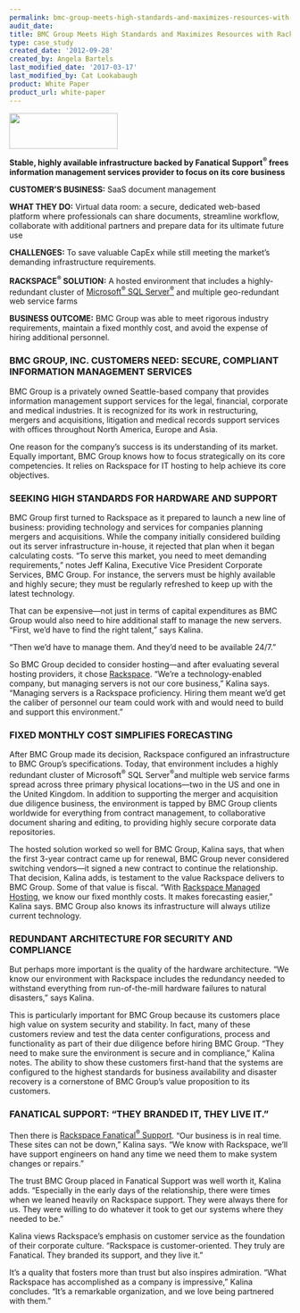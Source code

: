 ```yaml
---
permalink: bmc-group-meets-high-standards-and-maximizes-resources-with-rackspace/
audit_date:
title: BMC Group Meets High Standards and Maximizes Resources with Rackspace
type: case_study
created_date: '2012-09-28'
created_by: Angela Bartels
last_modified_date: '2017-03-17'
last_modified_by: Cat Lookabaugh
product: White Paper
product_url: white-paper
---
```


<a href="http://bmcgroup.com/">
   <img src="{% asset_path UseCases/bmc-group-meets-high-standards-and-maximizes-resources-with-rackspace/bmcgroup_logo.png %}" width="194" height="64" />
</a>

**Stable, highly available infrastructure backed by Fanatical Support<sup>&reg;</sup>
frees information management services provider to focus on its core
business**

**CUSTOMER’S BUSINESS:** SaaS document management

**WHAT THEY DO:** Virtual data room: a secure, dedicated web-based
platform where professionals can share documents, streamline workflow,
collaborate with additional partners and prepare data for its ultimate
future use

**CHALLENGES:** To save valuable CapEx while still meeting the market’s
demanding infrastructure requirements.

**RACKSPACE<sup>&reg;</sup> SOLUTION:** A hosted environment that includes a
highly-redundant cluster of [Microsoft<sup>&reg;</sup> SQL
Server<sup>&reg;</sup>](http://www.rackspace.com/managed_hosting/services/database/mssql/)
and multiple geo-redundant web service farms

**BUSINESS OUTCOME:** BMC Group was able to meet rigorous industry
requirements, maintain a fixed monthly cost, and avoid the expense of
hiring additional personnel.

### BMC GROUP, INC. CUSTOMERS NEED: SECURE, COMPLIANT INFORMATION MANAGEMENT SERVICES

BMC Group is a privately owned Seattle-based company that provides
information management support services for the legal, financial,
corporate and medical industries. It is recognized for its work in
restructuring, mergers and acquisitions, litigation and medical records
support services with offices throughout North America, Europe and
Asia.

One reason for the company’s success is its understanding of its market.
Equally important, BMC Group knows how to focus strategically on its
core competencies. It relies on Rackspace for IT hosting to help achieve
its core objectives.

### SEEKING HIGH STANDARDS FOR HARDWARE AND SUPPORT

BMC Group first turned to Rackspace as it prepared to launch a new line
of business: providing technology and services for companies planning
mergers and acquisitions. While the company initially considered
building out its server infrastructure in-house, it rejected that plan
when it began calculating costs. “To serve this market, you need to meet
demanding requirements,” notes Jeff Kalina, Executive Vice President
Corporate Services, BMC Group. For instance, the servers must be highly
available and highly secure; they must be regularly refreshed to keep up
with the latest technology.

That can be expensive—not just in terms of capital expenditures as BMC
Group would also need to hire additional staff to manage the new
servers. “First, we’d have to find the right talent,” says Kalina.

“Then we’d have to manage them. And they’d need to be available 24/7.”

So BMC Group decided to consider hosting—and after evaluating several
hosting providers, it chose [Rackspace](http://www.rackspace.com/).
“We’re a technology-enabled company, but managing servers is not our
core business,” Kalina says. “Managing servers is a Rackspace
proficiency. Hiring them meant we’d get the caliber of personnel our
team could work with and would need to build and support this
environment.”

### FIXED MONTHLY COST SIMPLIFIES FORECASTING

After BMC Group made its decision, Rackspace configured an
infrastructure to BMC Group’s specifications. Today, that environment
includes a highly redundant cluster of Microsoft<sup>&reg;</sup> SQL
Server<sup>&reg;</sup>and multiple web service farms spread across three
primary physical locations—two in the US and one in the United Kingdom. In
addition to supporting the merger and acquisition due diligence business, the
environment is tapped by BMC Group clients worldwide for everything from
contract management, to collaborative document sharing and editing, to
providing highly secure corporate data repositories.

The hosted solution worked so well for BMC Group, Kalina says, that
when the first 3-year contract came up for renewal, BMC Group never
considered switching vendors—it signed a new contract to continue the
relationship. That decision, Kalina adds, is testament to the value
Rackspace delivers to BMC Group. Some of that value is fiscal. “With
[Rackspace Managed Hosting](http://www.rackspace.com/managed_hosting/),
we know our fixed monthly costs. It makes forecasting easier,” Kalina
says. BMC Group also knows its infrastructure will always utilize
current technology.

### REDUNDANT ARCHITECTURE FOR SECURITY AND COMPLIANCE

But perhaps more important is the quality of the hardware architecture.
“We know our environment with Rackspace includes the redundancy needed
to withstand everything from run-of-the-mill hardware failures to
natural disasters,” says Kalina.

This is particularly important for BMC Group because its customers place
high value on system security and stability. In fact, many of these
customers review and test the data center configurations, process and
functionality as part of their due diligence before hiring BMC Group.
“They need to make sure the environment is secure and in compliance,”
Kalina notes. The ability to show these customers first-hand that the
systems are configured to the highest standards for business
availability and disaster recovery is a cornerstone of BMC Group’s value
proposition to its customers.

### FANATICAL SUPPORT: “THEY BRANDED IT, THEY LIVE IT.”

Then there is [Rackspace Fanatical<sup>&reg;</sup>
Support](http://www.rackspace.com/whyrackspace/support/). “Our business
is in real time. These sites can not be down,” Kalina says. “We know
with Rackspace, we’ll have support engineers on hand any time we need
them to make system changes or repairs.”

The trust BMC Group placed in Fanatical Support was well worth it,
Kalina adds. “Especially in the early days of the relationship, there
were times when we leaned heavily on Rackspace support. They were always
there for us. They were willing to do whatever it took to get our
systems where they needed to be.”

Kalina views Rackspace’s emphasis on customer service as the foundation
of their corporate culture. “Rackspace is customer-oriented. They truly
are Fanatical. They branded its support, and they live it.”

It’s a quality that fosters more than trust but also inspires
admiration. “What Rackspace has accomplished as a company is
impressive,” Kalina concludes. “It’s a remarkable organization, and we
love being partnered with them.”
